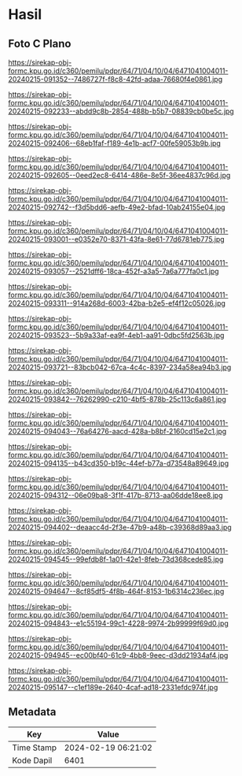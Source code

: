 # Hasil

## Foto C Plano

https://sirekap-obj-formc.kpu.go.id/c360/pemilu/pdpr/64/71/04/10/04/6471041004011-20240215-091352--7486727f-f8c8-42fd-adaa-76680f4e0861.jpg

https://sirekap-obj-formc.kpu.go.id/c360/pemilu/pdpr/64/71/04/10/04/6471041004011-20240215-092233--abdd9c8b-2854-488b-b5b7-08839cb0be5c.jpg

https://sirekap-obj-formc.kpu.go.id/c360/pemilu/pdpr/64/71/04/10/04/6471041004011-20240215-092406--68eb1faf-f189-4e1b-acf7-00fe59053b9b.jpg

https://sirekap-obj-formc.kpu.go.id/c360/pemilu/pdpr/64/71/04/10/04/6471041004011-20240215-092605--0eed2ec8-6414-486e-8e5f-36ee4837c96d.jpg

https://sirekap-obj-formc.kpu.go.id/c360/pemilu/pdpr/64/71/04/10/04/6471041004011-20240215-092742--f3d5bdd6-aefb-49e2-bfad-10ab24155e04.jpg

https://sirekap-obj-formc.kpu.go.id/c360/pemilu/pdpr/64/71/04/10/04/6471041004011-20240215-093001--e0352e70-8371-43fa-8e61-77d6781eb775.jpg

https://sirekap-obj-formc.kpu.go.id/c360/pemilu/pdpr/64/71/04/10/04/6471041004011-20240215-093057--2521dff6-18ca-452f-a3a5-7a6a777fa0c1.jpg

https://sirekap-obj-formc.kpu.go.id/c360/pemilu/pdpr/64/71/04/10/04/6471041004011-20240215-093311--914a268d-6003-42ba-b2e5-ef4f12c05026.jpg

https://sirekap-obj-formc.kpu.go.id/c360/pemilu/pdpr/64/71/04/10/04/6471041004011-20240215-093523--5b9a33af-ea9f-4eb1-aa91-0dbc5fd2563b.jpg

https://sirekap-obj-formc.kpu.go.id/c360/pemilu/pdpr/64/71/04/10/04/6471041004011-20240215-093721--83bcb042-67ca-4c4c-8397-234a58ea94b3.jpg

https://sirekap-obj-formc.kpu.go.id/c360/pemilu/pdpr/64/71/04/10/04/6471041004011-20240215-093842--76262990-c210-4bf5-878b-25c113c6a861.jpg

https://sirekap-obj-formc.kpu.go.id/c360/pemilu/pdpr/64/71/04/10/04/6471041004011-20240215-094043--76a64276-aacd-428a-b8bf-2160cd15e2c1.jpg

https://sirekap-obj-formc.kpu.go.id/c360/pemilu/pdpr/64/71/04/10/04/6471041004011-20240215-094135--b43cd350-b19c-44ef-b77a-d73548a89649.jpg

https://sirekap-obj-formc.kpu.go.id/c360/pemilu/pdpr/64/71/04/10/04/6471041004011-20240215-094312--06e09ba8-3f1f-417b-8713-aa06dde18ee8.jpg

https://sirekap-obj-formc.kpu.go.id/c360/pemilu/pdpr/64/71/04/10/04/6471041004011-20240215-094402--deaacc4d-2f3e-47b9-a48b-c39368d89aa3.jpg

https://sirekap-obj-formc.kpu.go.id/c360/pemilu/pdpr/64/71/04/10/04/6471041004011-20240215-094545--99efdb8f-1a01-42e1-8feb-73d368cede85.jpg

https://sirekap-obj-formc.kpu.go.id/c360/pemilu/pdpr/64/71/04/10/04/6471041004011-20240215-094647--8cf85df5-4f8b-464f-8153-1b6314c236ec.jpg

https://sirekap-obj-formc.kpu.go.id/c360/pemilu/pdpr/64/71/04/10/04/6471041004011-20240215-094843--e1c55194-99c1-4228-9974-2b99999f69d0.jpg

https://sirekap-obj-formc.kpu.go.id/c360/pemilu/pdpr/64/71/04/10/04/6471041004011-20240215-094945--ec00bf40-61c9-4bb8-9eec-d3dd21934af4.jpg

https://sirekap-obj-formc.kpu.go.id/c360/pemilu/pdpr/64/71/04/10/04/6471041004011-20240215-095147--c1ef189e-2640-4caf-ad18-2331efdc974f.jpg


## Metadata

| Key        | Value               |
| ---------- | ------------------- |
| Time Stamp | 2024-02-19 06:21:02 |
| Kode Dapil | 6401                |



